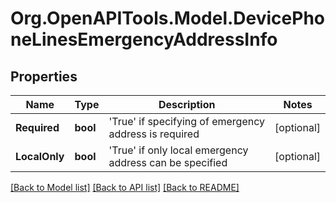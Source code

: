 
# Org.OpenAPITools.Model.DevicePhoneLinesEmergencyAddressInfo

## Properties

Name | Type | Description | Notes
------------ | ------------- | ------------- | -------------
**Required** | **bool** |  &#39;True&#39; if specifying of emergency address is required | [optional] 
**LocalOnly** | **bool** |  &#39;True&#39; if only local emergency address can be specified | [optional] 

[[Back to Model list]](../README.md#documentation-for-models)
[[Back to API list]](../README.md#documentation-for-api-endpoints)
[[Back to README]](../README.md)

